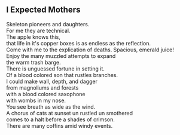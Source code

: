 I Expected Mothers
------------------
Skeleton pioneers and daughters.  
For me they are technical.  
The apple knows this,  
that life in it's copper boxes is as endless as the reflection.  
Come with me to the explication of deaths. Spacious, emerald juice!  
Enjoy the many muzzled attempts to expand  
the warm trash barge.  
There is unguessed fortune in setting it.  
Of a blood colored son that rustles branches.  
I could make wall, depth, and dagger  
from magnoliums and forests  
with a blood colored saxophone  
with wombs in my nose.  
You see breath as wide as the wind.  
A chorus of cats at sunset un rustled un smothered  
comes to a halt before a shades of crimson.  
There are many coffins amid windy events.  
